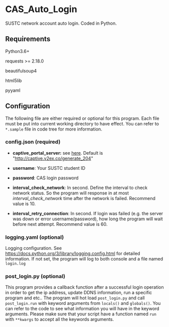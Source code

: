 # CAS_Auto_Login

SUSTC network account auto login. Coded in Python.

## Requirements

Python3.6+

requests >= 2.18.0

beautifulsoup4

html5lib

pyyaml

## Configuration

The following file are either required or optional for this program. Each file must be put into current working directory to have effect. You can refer to `*.sample` file in code tree for more information.

### config.json (required)

- **captive_portal_server:** see [here](https://www.noisyfox.cn/45.html). Default is "<http://captive.v2ex.co/generate_204>"

- **username**: Your SUSTC student ID

- **password**: CAS login password

- **interval_check_network**: In second. Define the interval to check network status. So the program will response in at most *interval_check_network* time after the network is failed. Recommend value is 10.

- **interval_retry_connection**: In second. If login was failed (e.g. the server was down or error username/password), how long the program will wait before next attempt. Recommend value is 60.

### logging.yaml (optional)

Logging configuration. See <https://docs.python.org/3/library/logging.config.html> for detailed information. If not set, the program will log to both console and a file named `login.log`

### post_login.py (optional)

This program provides a callback function after a successful login operation in order to get the ip address, update DDNS information, run a specific program and etc.. The program will hot load `post_login.py` and call `post_login.run` with keyword arguments from `locals()` and `globals()`. You can refer to the code to see what information you will have in the keyword arguments. Please make sure that your script have a function named `run` with `**kwargs` to accept all the keywords arguments.
